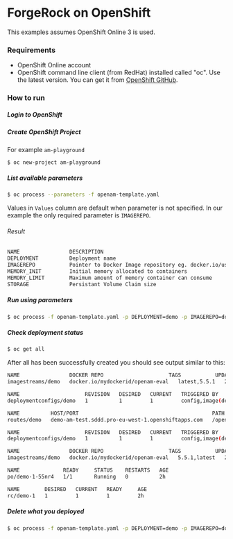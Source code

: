 # ForgeRock on OpenShift

This examples assumes OpenShift Online 3 is used. 


### Requirements
* OpenShift Online account
* OpenShift command line client (from RedHat) installed called "oc". Use the latest version. You can get it from [OpenShift GitHub](https://github.com/openshift/origin/releases). 


### How to run

##### Login to OpenShift

##### Create OpenShift Project
For example `am-playground`

```sh
$ oc new-project am-playground
```

##### List available parameters
```sh
$ oc process --parameters -f openam-template.yaml
```
Values in `Values` column are default when parameter is not specified. In our example the only required parameter is `IMAGEREPO`.

###### Result

```sh
NAME                DESCRIPTION                                                        GENERATOR           VALUE
DEPLOYMENT          Deployment name                                                                        openam
IMAGEREPO           Pointer to Docker Image repository eg. docker.io/user/repository
MEMORY_INIT         Initial memory allocated to containers                                                 2Gi
MEMORY_LIMIT        Maximum amount of memory container can consume                                         2Gi
STORAGE             Persistant Volume Claim size                                                           2Gi
```

##### Run using parameters
```sh
$ oc process -f openam-template.yaml -p DEPLOYMENT=demo -p IMAGEREPO=docker.io/mydockerid/myrepo | oc create -f -
```

##### Check deployment status
```sh
$ oc get all
```

After all has been successfully created you should see output similar to this:
```sh
NAME                DOCKER REPO                     TAGS           UPDATED
imagestreams/demo   docker.io/mydockerid/openam-eval   latest,5.5.1   2 hours ago

NAME                     REVISION   DESIRED   CURRENT   TRIGGERED BY
deploymentconfigs/demo   1          1         1         config,image(demo:latest)

NAME          HOST/PORT                                           PATH      SERVICES   PORT       TERMINATION   WILDCARD
routes/demo   demo-am-test.sddd.pro-eu-west-1.openshiftapps.com   /openam   demo       8080-tcp                 None

NAME                     REVISION   DESIRED   CURRENT   TRIGGERED BY
deploymentconfigs/demo   1          1         1         config,image(demo:latest)

NAME                DOCKER REPO                     TAGS           UPDATED
imagestreams/demo   docker.io/mydockerid/openam-eval   5.5.1,latest   2 hours ago

NAME              READY     STATUS    RESTARTS   AGE
po/demo-1-55nr4   1/1       Running   0          2h

NAME        DESIRED   CURRENT   READY     AGE
rc/demo-1   1         1         1         2h
```


##### Delete what you deployed
```sh
$ oc process -f openam-template.yaml -p DEPLOYMENT=demo -p IMAGEREPO=docker.io/mydockerid/myrepo | oc delete -f -
```